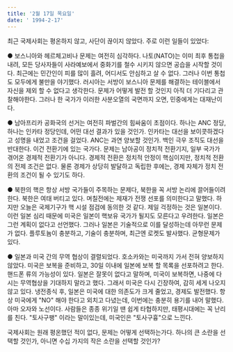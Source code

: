 ```yaml
---
title: '2월 17일 목요일'
date: ' 1994-2-17'
---
```

최근 국제사회는 평온하지 않고, 사단이 끊이지 않았다. 주로 이런 일들이 있었다:

● 보스니아와 헤르체고비나 문제는 여전히 심각하다. 나토(NATO)는 이미 최후 통첩을 내려, 모든 당사자들이 사라예보에서 중화기를 철수 시키지 않으면 공습을 시작할 것이다. 최근에는 민간인이 피를 많이 흘려, 어디서도 안심하고 살 수 없다. 그러나 이번 통첩도 모두에게 불만을 야기했다. 러시아는 서방이 보스니아 문제를 해결하는 테이블에서 자신을 제외 할 수 없다고 생각한다. 문제가 어떻게 발전 할 것인지 아직 더 기다리고 관찰해야한다. 그러나 한 국가가 이러한 사분오열의 국면까지 오면, 민중에게는 대재난이다.

● 남아프리카 공화국의 선거는 여전히 파벌간의 힘싸움이 초점이다. 하나는 ANC 정당, 하나는 인카타 정당인데, 어떤 대선 결과가 있을 것인가. 인카타는 대선을 보이콧하겠다고 성명을 내었고 조건을 걸었다. ANC는 과연 양보할 것인가. 백인 극우 조직도 대선을 반대한다. 이건 전환기에 있는 국가다. 문제는 남아공이 정치적 전환기지, 일부 국가가 겪어온 경제적 전환기가 아니다. 경제적 전환은 정치적 안정이 핵심이지만, 정치적 전환의 전제 조건은 없다. 물론 경제가 상당히 발달하고 독립한 후에는, 경제 자체가 정치 전환의 조건이 될 수 있기도 하다.

● 북한의 핵은 항상 서방 국가들이 주목하는 문제다, 북한을 꼭 서방 논리에 끌어들이려한다. 북한은 여태 버티고 있다. 며칠전에는 제재가 전쟁 선포를 의미한다고 말했다. 하지만 오늘은 국제기구가 핵 시설 점검에 동의한 것 같다. 제일 걱정하는 것은 일본이다. 이런 일본 심리 때문에 미국은 일본이 핵보유 국가가 될지도 모른다고 우려한다. 일본은 그런 계획이 없다고 선언했다. 그러나 일본은 기술적으로 이를 달성하는데 아무런 문제가 없다. 플루토늄이 충분하고, 기술이 충분하며, 최근엔 로켓도 발사했다. 균형문제가 있다.

● 일본과 미국 간의 무역 협상이 결렬되었다. 호소카와는 미국까지 가서 전혀 양보하지 않았다. 미국은 보복을 준비하고, 30일 이내에 일본에 보복 할 목록을 선포하려고 한다. 핸드폰 류의 가능성이 있다. 일본은 잘못이 없다고 말하며, 미국이 보복하면, 나중에 다시는 무역협상을 기대하지 말라고 했다. 그래서 미국은 다시 긴장하여, 감히 세게 나오지 않고 있다. 냉전종식 후, 일본은 미국에 대한 의존도가 크게 줄었고, 경제도 발전했다. 항상 미국에게 "NO" 해야 한다고 외치고 다녔는데, 이번에는 충분히 용기를 내어 말했다. 아마 오자와 노선이다. 사람들은 종종 위기일 땐 쉽게 타협하지만, 태평시대에는 꼭 난리를 친다. "토사구팽" 이라는 말이있는데, 미국인은 "토사구흉"으로 느낀다.

국제사회는 원래 평온했던 적이 없다, 문제는 어떻게 선택하는가다. 하나의 큰 소란을 선택할 것인가, 아니면 수십 가지의 작은 소란을 선택할 것인가?